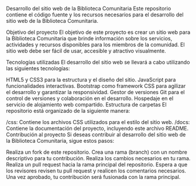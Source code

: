 Desarrollo del sitio web de la Biblioteca Comunitaria
Este repositorio contiene el código fuente y los recursos necesarios para el desarrollo del sitio web de la Biblioteca Comunitaria.

Objetivo del proyecto
El objetivo de este proyecto es crear un sitio web para la Biblioteca Comunitaria que brinde información sobre los servicios, actividades y recursos disponibles para los miembros de la comunidad. El sitio web debe ser fácil de usar, accesible y atractivo visualmente.

Tecnologías utilizadas
El desarrollo del sitio web se llevará a cabo utilizando las siguientes tecnologías:

HTML5 y CSS3 para la estructura y el diseño del sitio.
JavaScript para funcionalidades interactivas.
Bootstrap como framework CSS para agilizar el desarrollo y garantizar la responsividad.
Gestor de versiones Git para el control de versiones y colaboración en el desarrollo.
Hospedaje en el servicio de alojamiento web compartido.
Estructura de carpetas
El repositorio está organizado de la siguiente manera:

/css: Contiene los archivos CSS utilizados para el estilo del sitio web.
/docs: Contiene la documentación del proyecto, incluyendo este archivo README.
Contribución al proyecto
Si deseas contribuir al desarrollo del sitio web de la Biblioteca Comunitaria, sigue estos pasos:

Realiza un fork de este repositorio.
Crea una rama (branch) con un nombre descriptivo para tu contribución.
Realiza los cambios necesarios en tu rama.
Realiza un pull request hacia la rama principal del repositorio.
Espera a que los revisores revisen tu pull request y realicen los comentarios necesarios.
Una vez aprobado, tu contribución será fusionada con la rama principal.
